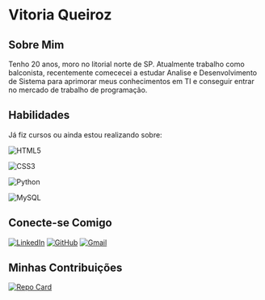 # Vitoria Queiroz

## Sobre Mim
Tenho 20 anos, moro no litorial norte de SP. Atualmente trabalho como balconista, recentemente comececei a estudar Analise e Desenvolvimento de Sistema para aprimorar meus conhecimentos em TI e conseguir entrar no mercado de trabalho de programação.

## Habilidades
Já fiz cursos ou ainda estou realizando sobre:

![HTML5](https://img.shields.io/badge/HTML5-E34F26?style=for-the-badge&logo=html5&logoColor=white)

![CSS3](https://img.shields.io/badge/CSS3-1572B6?style=for-the-badge&logo=css3&logoColor=white)

![Python](https://img.shields.io/badge/python-3670A0?style=for-the-badge&logo=python&logoColor=ffdd54)

![MySQL](https://img.shields.io/badge/MySQL-00000F?style=for-the-badge&logo=mysql&logoColor=white)

## Conecte-se Comigo
[![LinkedIn](https://img.shields.io/badge/LinkedIn-0077B5?style=for-the-badge&logo=linkedin&logoColor=white)](https://www.linkedin.com/in/vitória-oliveira-705151288/)
[![GitHub](https://img.shields.io/badge/GitHub-100000?style=for-the-badge&logo=github&logoColor=white)](https://github.com/vitoria-queiroz)
[![Gmail](https://img.shields.io/badge/Gmail-333333?style=for-the-badge&logo=gmail&logoColor=red)](mailto:vitoriaqueirozzz06@gmail.com)

## Minhas Contribuições
[![Repo Card](https://github-readme-stats.vercel.app/api/pin/?username=vitoria-queiroz&repo=dio-lab-open-source&bg_color=000&border_color=30A3DC&show_icons=true&icon_color=30A3DC&title_color=E94D5F&text_color=FFF)](https://github.com/vitoria-queiroz/dio-lab-open-source)

